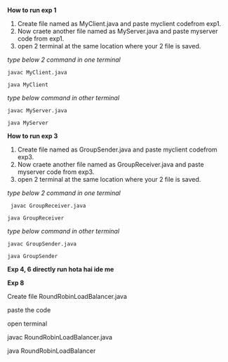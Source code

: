 **How to run exp 1**

1) Create file named as MyClient.java and paste myclient codefrom exp1.
2) Now craete another file named as MyServer.java and paste myserver code from exp1.
3) open 2 terminal at the same location where your 2 file is saved.

*type below 2 command in one terminal*

    javac MyClient.java
    
    java MyClient
    
*type below command in other terminal*

    javac MyServer.java
    
    java MyServer


**How to run exp 3**

1) Create file named as GroupSender.java and paste myclient codefrom exp3.
2) Now craete another file named as GroupReceiver.java and paste myserver code from exp3.
3) open 2 terminal at the same location where your 2 file is saved.

*type below 2 command in one terminal*

     javac GroupReceiver.java
    
    java GroupReceiver
   
   
*type below command in other terminal*

    javac GroupSender.java
    
    java GroupSender


**Exp 4, 6 directly run hota hai ide me**

**Exp 8**

Create file RoundRobinLoadBalancer.java

paste the code

open terminal

javac RoundRobinLoadBalancer.java

java RoundRobinLoadBalancer 

